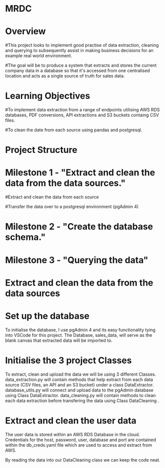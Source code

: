 # MRDC
# Overview
#This project looks to implement good practise of data extraction, cleaning and querying to subsequently assist in making business decisions for an example real world environment.

#The goal will be to produce a system that extracts and stores the current company data in a database so that it's accessed from one centralised location and acts as a single source of truth for sales data. 

# Learning Objectives
#To implement data extraction from a range of endpoints utilising AWS RDS databases, PDF conversions, API extractions and S3 buckets containg CSV files.

#To clean the date from each source using pandas and postgresql.

# Project Structure
# Milestone 1 - "Extract and clean the data from the data sources."

#Extract and clean the data from each source

#Transfer the data over to a postgresql environment (pgAdmin 4)

# Milestone 2 - "Create the database schema."

# Milestone 3 - "Querying the data"

 # Extract and clean the data from the data sources

 # Set up the database
To initialise the database, I use pgAdmin 4 and its easy functionality tying into VSCode for this project. The Database, sales_data, will serve as the blank canvas that extracted data will be imported to.
# Initialise the 3 project Classes
To extract, clean and upload the data we will be using 3 different Classes. data_extraction.py will contain methods that help extract from each data source (CSV files, an API and an S3 bucket) under a class DataExtractor. database_utils.py will connect and upload data to the pgAdmin database using Class DataExtractor. data_cleaning.py will contain methods to clean each data extraction before transfering the data using Class DataCleaning .

# Extract and clean the user data
The user data is stored within an AWS RDS Database in the cloud. Credentials for the host, password, user, database and port are contained within the db_creds.yaml file which are used to access and extract from AWS.

By reading the data into our DataCleaning class we can keep the code neat.



